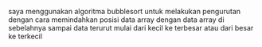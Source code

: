 saya menggunakan algoritma bubblesort untuk melakukan pengurutan dengan cara
memindahkan posisi data array dengan data array di sebelahnya sampai data terurut mulai dari kecil ke terbesar atau dari besar ke terkecil